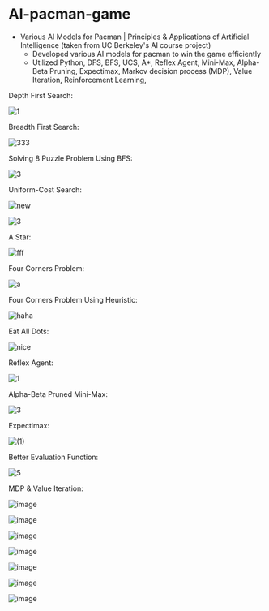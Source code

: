 # AI-pacman-game

* Various AI Models for Pacman | Principles & Applications of Artificial Intelligence (taken from UC Berkeley's AI course project)
  * Developed various AI models for pacman to win the game efficiently
  * Utilized Python, DFS, BFS, UCS, A*, Reflex Agent, Mini-Max, Alpha-Beta Pruning, Expectimax, Markov decision process (MDP), Value Iteration, Reinforcement Learning, 

Depth First Search:

![1](https://github.com/amirbelbasi/AI-pacman-game/assets/58425120/a1614ece-0d0d-4d2f-adf0-6aafce034004)

Breadth First Search:

![333](https://github.com/amirbelbasi/AI-pacman-game/assets/58425120/de63b126-e002-420a-ba62-6ad474d9b1a4)

Solving 8 Puzzle Problem Using BFS:

![3](https://github.com/amirbelbasi/AI-pacman-game/assets/58425120/ba667e4f-039e-4d60-8bff-fae26f5b54a5)

Uniform-Cost Search:

![new](https://github.com/amirbelbasi/AI-pacman-game/assets/58425120/405d4697-ea04-4580-a8ca-ff8375ab235e)

![3](https://github.com/amirbelbasi/AI-pacman-game/assets/58425120/e78c10f7-06e0-4659-b2fc-0a4225e3c47b)

A Star:

![fff](https://github.com/amirbelbasi/AI-pacman-game/assets/58425120/60bf196d-40be-4d2d-97c0-022b4132bf73)

Four Corners Problem:

![a](https://github.com/amirbelbasi/AI-pacman-game/assets/58425120/ef82c946-ddc1-4ab3-8c03-68fa7cd64a65)

Four Corners Problem Using Heuristic:

![haha](https://github.com/amirbelbasi/AI-pacman-game/assets/58425120/d64c3d80-6f63-4d5f-ac52-ace92bb39f9c)

Eat All Dots:

![nice](https://github.com/amirbelbasi/AI-pacman-game/assets/58425120/c0cdf35b-6281-417f-a143-6f2b27ac9911)

Reflex Agent:

![1](https://github.com/amirbelbasi/AI-pacman-game/assets/58425120/f7688f91-d504-49e2-bc5d-bdc49dc4e493)

Alpha-Beta Pruned Mini-Max:

![3](https://github.com/amirbelbasi/AI-pacman-game/assets/58425120/fc892d3b-448a-4259-a372-4207d501fbe9)

Expectimax:

![(1)](https://github.com/amirbelbasi/AI-pacman-game/assets/58425120/9648e44b-e912-442c-94d6-4feda56126d5)

Better Evaluation Function:

![5](https://github.com/amirbelbasi/AI-pacman-game/assets/58425120/689434c9-2c05-4a92-8ada-2cef069d9799)

MDP & Value Iteration:

![image](https://github.com/amirbelbasi/AI-pacman-game/assets/58425120/852ba75f-796d-4514-b4cd-5800f8382cb9)

![image](https://github.com/amirbelbasi/AI-pacman-game/assets/58425120/073989f8-a0c7-4f04-9248-4c0a6c068498)

![image](https://github.com/amirbelbasi/AI-pacman-game/assets/58425120/064d6a92-f25d-41c9-81d7-8b22d49e4d90)

![image](https://github.com/amirbelbasi/AI-pacman-game/assets/58425120/04e151ce-38c1-462a-8e87-3dc11dcdff7b)

![image](https://github.com/amirbelbasi/AI-pacman-game/assets/58425120/ec524044-376b-4fff-a92f-758735c5944b)

![image](https://github.com/amirbelbasi/AI-pacman-game/assets/58425120/bfcb151c-1ace-4b8d-a500-43211cb55d97)

![image](https://github.com/amirbelbasi/AI-pacman-game/assets/58425120/c28783db-06e7-464f-bc82-965875f97bee)
